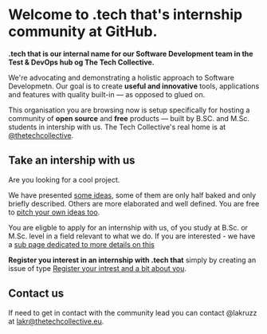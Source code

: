 # Welcome to .tech that's internship community at GitHub.

**.tech that is our internal name for our Software Development team in the Test & DevOps hub og The Tech Collective.**

We're advocating and demonstrating a holistic approach to Software Developmetn. Our goal is to create **useful and innovative** tools, applications and features with quality built-in — as opposed to glued on.

This organisation you are browsing now is setup specifically for hosting a community of **open source** and **free** products — built by  B.SC. and M.Sc. students in intership with us. The Tech Collective's real home is at [@thetechcollective](https://github.com/thetechcollective). 

## Take an intership with us

Are you looking for a cool project.

We have presented [some ideas]((https://github.com/orgs/tt-internship/discussions/categories/ideas)), some of them are only half baked and only briefly described. Others are more elaborated and well defined. You are free to [pitch your own ideas too](https://github.com/orgs/tt-internship/discussions/categories/ideas).

You are eligble to apply for an internship with us, of you study at B.Sc. or M.Sc. level in a field relevant to what we do. If you are interested - we have a [sub page dedicated to more details on this](https://github.com/orgs/thetechcollective/discussions/2) 

**Register you interest in an internship with .tech that** simply by creating an issue of type [Register your intrest and a bit about you](https://github.com/tt-internship/public-discussions/issues/new?&template=interested.yml).


## Contact us

If need to get in contact with the community lead you can contact @lakruzz at [lakr@thetechcollective.eu](mailto:lakr@thetechcollective.eu). 

